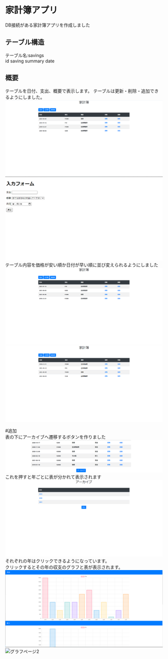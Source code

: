 # 家計簿アプリ
DB接続がある家計簿アプリを作成しました  
## テーブル構造
テーブル名:savings  
id saving summary date  
  
## 概要
テーブルを日付、支出、概要で表示します。
テーブルは更新・削除・追加できるようにしました。
![イメージ](./img/image1.PNG)
![追加・更新画面](./img/image4.PNG)  
テーブル内容を価格が安い順か日付が早い順に並び変えられるようにしました  
![価格順](./img/image3.PNG)  
![日付順](./img/image2.PNG)  
  
#追加  
表の下にアーカイブへ遷移するボタンを作りました  
![アーカイブボタン](./img/image6.PNG)  
これを押すと年ごとに表が分かれて表示されます  
![アーカイブページ](./img/image5.PNG)  
それぞれの年はクリックできるようになっています。  
クリックするとその年の収支のグラフと表が表示されます。  
![グラフページ1](./img/image7.PNG)  
![グラフページ2](./img/image8.PNG) 



